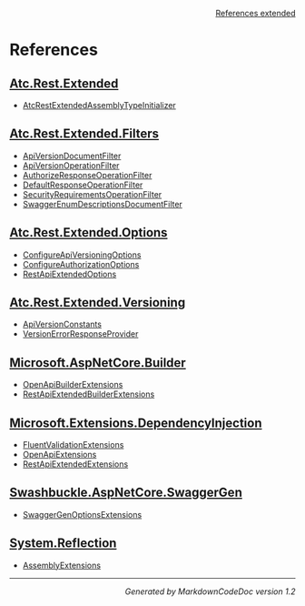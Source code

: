 <div style='text-align: right'>

[References extended](IndexExtended.md)

</div>


# References

## [Atc.Rest.Extended](Atc.Rest.Extended.md)

- [AtcRestExtendedAssemblyTypeInitializer](Atc.Rest.Extended.md#atcrestextendedassemblytypeinitializer)

## [Atc.Rest.Extended.Filters](Atc.Rest.Extended.Filters.md)

- [ApiVersionDocumentFilter](Atc.Rest.Extended.Filters.md#apiversiondocumentfilter)
- [ApiVersionOperationFilter](Atc.Rest.Extended.Filters.md#apiversionoperationfilter)
- [AuthorizeResponseOperationFilter](Atc.Rest.Extended.Filters.md#authorizeresponseoperationfilter)
- [DefaultResponseOperationFilter](Atc.Rest.Extended.Filters.md#defaultresponseoperationfilter)
- [SecurityRequirementsOperationFilter](Atc.Rest.Extended.Filters.md#securityrequirementsoperationfilter)
- [SwaggerEnumDescriptionsDocumentFilter](Atc.Rest.Extended.Filters.md#swaggerenumdescriptionsdocumentfilter)

## [Atc.Rest.Extended.Options](Atc.Rest.Extended.Options.md)

- [ConfigureApiVersioningOptions](Atc.Rest.Extended.Options.md#configureapiversioningoptions)
- [ConfigureAuthorizationOptions](Atc.Rest.Extended.Options.md#configureauthorizationoptions)
- [RestApiExtendedOptions](Atc.Rest.Extended.Options.md#restapiextendedoptions)

## [Atc.Rest.Extended.Versioning](Atc.Rest.Extended.Versioning.md)

- [ApiVersionConstants](Atc.Rest.Extended.Versioning.md#apiversionconstants)
- [VersionErrorResponseProvider](Atc.Rest.Extended.Versioning.md#versionerrorresponseprovider)

## [Microsoft.AspNetCore.Builder](Microsoft.AspNetCore.Builder.md)

- [OpenApiBuilderExtensions](Microsoft.AspNetCore.Builder.md#openapibuilderextensions)
- [RestApiExtendedBuilderExtensions](Microsoft.AspNetCore.Builder.md#restapiextendedbuilderextensions)

## [Microsoft.Extensions.DependencyInjection](Microsoft.Extensions.DependencyInjection.md)

- [FluentValidationExtensions](Microsoft.Extensions.DependencyInjection.md#fluentvalidationextensions)
- [OpenApiExtensions](Microsoft.Extensions.DependencyInjection.md#openapiextensions)
- [RestApiExtendedExtensions](Microsoft.Extensions.DependencyInjection.md#restapiextendedextensions)

## [Swashbuckle.AspNetCore.SwaggerGen](Swashbuckle.AspNetCore.SwaggerGen.md)

- [SwaggerGenOptionsExtensions](Swashbuckle.AspNetCore.SwaggerGen.md#swaggergenoptionsextensions)

## [System.Reflection](System.Reflection.md)

- [AssemblyExtensions](System.Reflection.md#assemblyextensions)

<hr /><div style='text-align: right'><i>Generated by MarkdownCodeDoc version 1.2</i></div>

